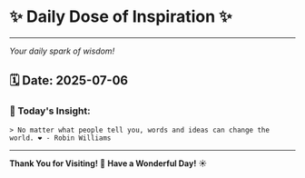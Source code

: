 # ✨ Daily Dose of Inspiration ✨

--- 

_Your daily spark of wisdom!_

## 🗓️ Date: **2025-07-06**

### 💬 Today's Insight:
```
> No matter what people tell you, words and ideas can change the world. ❤️ - Robin Williams
```

--- 

**Thank You for Visiting!** 🙏
**Have a Wonderful Day!** ☀️
